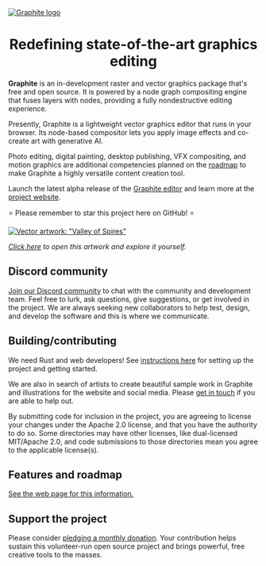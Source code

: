 <a href="https://graphite.rs/">
<picture>
<source media="(prefers-color-scheme: dark)" srcset="https://static.graphite.rs/readme/graphite-readme-logo-dark-theme.svg">
<source media="(prefers-color-scheme: light)" srcset="https://static.graphite.rs/readme/graphite-readme-logo-light-theme.svg">
<img alt="Graphite logo" src="https://static.graphite.rs/readme/graphite-readme-logo-dark-theme.svg">
</picture>
</a>

<h1 align="center">Redefining state-of-the-art graphics editing</h1>

**Graphite** is an in-development raster and vector graphics package that's free and open source. It is powered by a node graph compositing engine that fuses layers with nodes, providing a fully nondestructive editing experience.

Presently, Graphite is a lightweight vector graphics editor that runs in your browser. Its node-based compositor lets you apply image effects and co-create art with generative AI.

Photo editing, digital painting, desktop publishing, VFX compositing, and motion graphics are additional competencies planned on the [roadmap](https://graphite.rs/features/#roadmap) to make Graphite a highly versatile content creation tool.

Launch the latest alpha release of the [Graphite editor](https://editor.graphite.rs) and learn more at the [project website](https://graphite.rs/).

⭐ Please remember to star this project here on GitHub! ⭐

[![Vector artwork: "Valley of Spires"](https://static.graphite.rs/content/index/gui-demo-valley-of-spires__2.png)](https://editor.graphite.rs/#demo/valley-of-spires)

*[Click here](https://editor.graphite.rs/#demo/valley-of-spires) to open this artwork and explore it yourself.*

## Discord community

[Join our Discord community](https://discord.graphite.rs) to chat with the community and development team. Feel free to lurk, ask questions, give suggestions, or get involved in the project. We are always seeking new collaborators to help test, design, and develop the software and this is where we communicate.

## Building/contributing

We need Rust and web developers! See [instructions here](https://graphite.rs/volunteer/guide/) for setting up the project and getting started.

We are also in search of artists to create beautiful sample work in Graphite and illustrations for the website and social media. Please [get in touch](https://graphite.rs/contact/) if you are able to help out.

By submitting code for inclusion in the project, you are agreeing to license your changes under the Apache 2.0 license, and that you have the authority to do so. Some directories may have other licenses, like dual-licensed MIT/Apache 2.0, and code submissions to those directories mean you agree to the applicable license(s).

## Features and roadmap

[See the web page for this information.](https://graphite.rs/features/)

## Support the project

Please consider [pledging a monthly donation](https://graphite.rs/donate/). Your contribution helps sustain this volunteer-run open source project and brings powerful, free creative tools to the masses.
